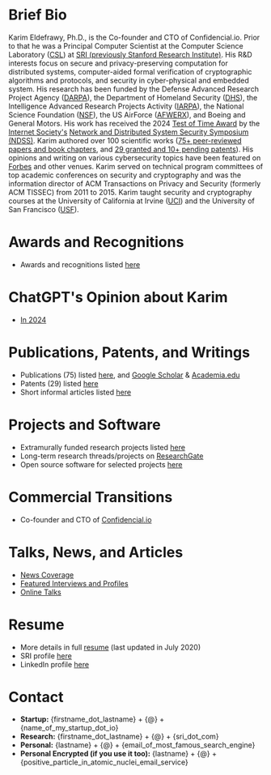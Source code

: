 # Brief Bio
Karim Eldefrawy, Ph.D., is the Co-founder and CTO of Confidencial.io. Prior to that he was a Principal Computer Scientist at the Computer Science Laboratory ([CSL](http://www.csl.sri.com/)) at [SRI (previously Stanford Research Institute)](https://www.sri.com/). His R&D interests focus on secure and privacy-preserving computation for distributed systems, computer-aided formal verification of cryptographic algorithms and protocols, and security in cyber-physical and embedded system. His research has been funded by the Defense Advanced Research Project Agency ([DARPA](https://www.darpa.mil/)), the Department of Homeland Security ([DHS](https://www.dhs.gov/science-and-technology)), the Intelligence Advanced Research Projects Activity ([IARPA](https://www.iarpa.gov/)), the National Science Foundation ([NSF](https://www.nsf.gov)), the US AirForce ([AFWERX](https://www.afwerx.af.mil)), and Boeing and General Motors. His work has received the 2024 [Test of Time Award](https://www.ndss-symposium.org/ndss-test-of-time-award/) by the [Internet Society's](https://www.internetsociety.org/) [Network and Distributed System Security Symposium (NDSS)](https://www.ndss-symposium.org/). Karim authored over 100 scientific works ([75+ peer-reviewed papers and book chapters](https://keldefrawy.github.io/pubs.html), and [29 granted and 10+ pending patents](https://keldefrawy.github.io/patents.html)). His opinions and writing on various cybersecurity topics have been featured on [Forbes](https://councils.forbes.com/profile/Karim-Eldefrawy-CTO-Founder-Confidencial-io/35ea9cb7-7f3c-4fe9-a7d3-780eee7da954) and other venues. Karim served on technical program committees of top academic conferences on security and cryptography and was the information director of ACM Transactions on Privacy and Security (formerly ACM TISSEC) from 2011 to 2015. Karim taught security and cryptography courses at the University of California at Irvine ([UCI](https://www.ics.uci.edu/)) and the University of San Francisco ([USF](https://www.usfca.edu/)). 


# Awards and Recognitions
* Awards and recognitions listed [here](https://keldefrawy.github.io/awards.html)

# ChatGPT's Opinion about Karim
* [In 2024](https://chat.openai.com/share/659b6a18-5ac2-46b1-aef5-98fcb077ed1d)

# Publications, Patents, and Writings
* Publications (75) listed [here](https://keldefrawy.github.io/pubs.html), and [Google Scholar](http://bit.ly/2KIZaWF) & [Academia.edu](https://karimeldefrawy.academia.edu/)
* Patents (29) listed [here](https://keldefrawy.github.io/patents.html)
* Short informal articles listed [here](https://keldefrawy.github.io/thoughts.html)

# Projects and Software
* Extramurally funded research projects listed [here](https://keldefrawy.github.io/projects.html)
* Long-term research threads/projects on [ResearchGate](http://bit.ly/37tOPHZ) 
* Open source software for selected projects [here](https://keldefrawy.github.io/software.html)


# Commercial Transitions 
* Co-founder and CTO of [Confidencial.io](https://www.confidencial.io/)


# Talks, News, and Articles
* [News Coverage](https://keldefrawy.github.io/news.html)
* [Featured Interviews and Profiles](https://keldefrawy.github.io/profiles.html)
* [Online Talks](https://keldefrawy.github.io/talks.html)




# Resume
* More details in full [resume](https://keldefrawy.github.io/karim_resume.pdf) (last updated in July 2020)
* SRI profile [here](https://www.sri.com/bios/karim-eldefrawy/)
* LinkedIn profile [here](https://www.linkedin.com/pub/karim-eldefrawy/3/6b5/b70)


# Contact
* **Startup:** {firstname_dot_lastname} + {@} + {name_of_my_startup_dot_io}
* **Research:** {firstname_dot_lastname} + {@} + {sri_dot_com}
* **Personal:** {lastname} + {@} + {email_of_most_famous_search_engine}
* **Personal Encrypted (if you use it too):** {lastname} + {@} + {positive_particle_in_atomic_nuclei_email_service}














